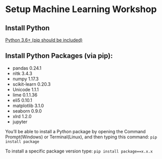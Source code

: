 # Setup Machine Learning Workshop

## Install Python
[Python 3.6+ (pip should be included)](https://www.python.org/downloads/)

## Install Python Packages (via pip):
- pandas 0.24.1
- nltk 3.4.3
- numpy 1.17.3
- scikit-learn 0.20.3
- Unicode 1.1.1
- lime 0.1.1.36
- eli5 0.10.1
- matplotlib 3.1.0
- seaborn 0.9.0
- xlrd 1.2.0
- jupyter

You’ll be able to install a Python package by opening the Command Prompt(Windows) or Terminal(Linux), and then typing this command:
`pip install package`

To install a specific package version type:
`pip install package==x.x.x`
